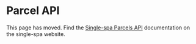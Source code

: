 # Parcel API

This page has moved. Find the [Single-spa Parcels API](https://single-spa.js.org/docs/parcels-api.html) documentation on the single-spa website.
